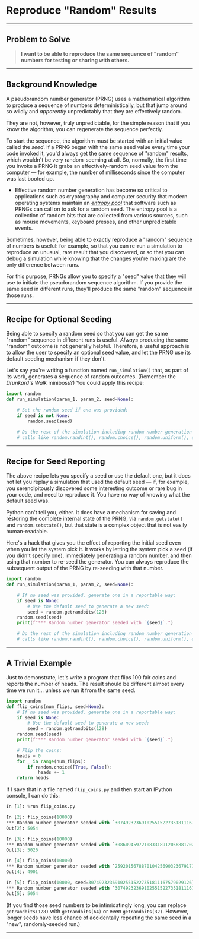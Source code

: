 # Reproduce "Random" Results

___
## Problem to Solve

> **I want to be able to reproduce the same sequence of "random" numbers for testing or sharing with others.**

___
## Background Knowledge

A pseudorandom number generator (PRNG) uses a mathematical algorithm to produce a sequence of numbers deterministically, but that jump around so wildly and _apparently_ unpredictably that they are effectively random.

They are not, however, truly unpredictable, for the simple reason that if you know the algorithm, you can regenerate the sequence perfectly.

To start the sequence, the algorithm must be started with an initial value called the _seed_. If a PRNG began with the same seed value every time your code invoked it, you'd always get the same sequence of "random" results, which wouldn't be very random-seeming at all. So, normally, the first time you invoke a PRNG it grabs an effectively-random seed value from the computer — for example, the number of milliseconds since the computer was last booted up.

- Effective random number generation has become so critical to applications such as cryptography and computer security that modern operating systems maintain an <a href="https://www.netdata.cloud/blog/understanding-entropy-the-key-to-secure-cryptography-and-randomness/" target="_blank">_entropy pool_</a> that software such as PRNGs can call on to ask for a random seed. The entropy pool is a collection of random bits that are collected from various sources, such as mouse movements, keyboard presses, and other unpredictable events.

Sometimes, however, being able to exactly reproduce a "random" sequence of numbers is useful: for example, so that you can re-run a simulation to reproduce an unusual, rare result that you discovered, or so that you can debug a simulation while knowing that the changes you're making are the only difference between runs.

For this purpose, PRNGs allow you to specify a "seed" value that they will use to initiate the pseudorandom sequence algorithm. If you provide the same seed in different runs, they'll produce the same "random" sequence in those runs.

___
## Recipe for Optional Seeding

Being able to specify a random seed so that you can get the same "random" sequence in different runs is useful. _Always_ producing the same "random" outcome is not generally helpful. Therefore, a useful approach is to allow the user to specify an optional seed value, and let the PRNG use its default seeding mechanism if they don't.

Let's say you're writing a function named `run_simulation()` that, as part of its work, generates a sequence of random outcomes. (Remember the _Drunkard's Walk_ miniboss?) You could apply this recipe:

```python
import random
def run_simulation(param_1, param_2, seed=None):

    # Set the random seed if one was provided:
    if seed is not None:
        random.seed(seed)

    # Do the rest of the simulation including random number generation with
    # calls like random.randint(), random.choice(), random.uniform(), etc.
```
___
## Recipe for Seed Reporting

The above recipe lets you specify a seed or use the default one, but it does not let you replay a simulation that used the default seed — if, for example, you serendipitously discovered some interesting outcome or rare bug in your code, and need to reproduce it. You have no way of knowing what the default seed was.

Python can't tell you, either. It does have a mechanism for saving and restoring the complete internal state of the PRNG, via `random.getstate()` and `random.setstate()`, but that state is a complex object that is not easily human-readable.

Here's a hack that gives you the effect of reporting the initial seed even when you let the system pick it. It works by letting the system pick a seed (if you didn't specify one), immediately generating a random number, and then using that number to re-seed the generator. You can always reproduce the subsequent output of the PRNG by re-seeding with that number.

```python
import random
def run_simulation(param_1, param_2, seed=None):

    # If no seed was provided, generate one in a reportable way:
    if seed is None:
        # Use the default seed to generate a new seed:
        seed = random.getrandbits(128)
    random.seed(seed)
    print(f"*** Random number generator seeded with `{seed}`.")

    # Do the rest of the simulation including random number generation with
    # calls like random.randint(), random.choice(), random.uniform(), etc.
```

___
## A Trivial Example

Just to demonstrate, let's write a program that flips 100 fair coins and reports the number of heads. The result should be different almost every time we run it… unless we run it from the same seed.

```python
import random
def flip_coins(num_flips, seed=None):
    # If no seed was provided, generate one in a reportable way:
    if seed is None:
        # Use the default seed to generate a new seed:
        seed = random.getrandbits(128)
    random.seed(seed)
    print(f"*** Random number generator seeded with `{seed}`.")

    # Flip the coins:
    heads = 0
    for _ in range(num_flips):
        if random.choice([True, False]):
            heads += 1
    return heads
```

If I save that in a file named `flip_coins.py` and then start an IPython console, I can do this:

```python
In [1]: %run flip_coins.py

In [2]: flip_coins(10000)
*** Random number generator seeded with `307492323691025515227351811167579029126`.
Out[2]: 5054

In [3]: flip_coins(10000)
*** Random number generator seeded with `308609459721083318912056881702551219257`.
Out[3]: 5026

In [4]: flip_coins(10000)
*** Random number generator seeded with `259201567887010425690323679171186305093`.
Out[4]: 4901

In [5]: flip_coins(10000, seed=307492323691025515227351811167579029126)
*** Random number generator seeded with `307492323691025515227351811167579029126`.
Out[5]: 5054
```

(If you find those seed numbers to be intimidatingly long, you can replace `getrandbits(128)` with `getrandbits(64)` or even `getrandbits(32)`. However, longer seeds have less chance of accidentally repeating the same seed in a "new", randomly-seeded run.)

___
